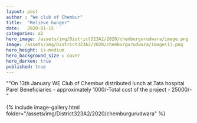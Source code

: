 ```yaml
---
layout: post
author : "We club of Chembur"
title:  "Relieve hunger"
date:   2020-01-15
categories: a2
hero_image: /assets/img/District323A2/2020/chemburgurudwara/image.png
image: /assets/img/District323A2/2020/chemburgurudwara/image(1).png
hero_height: is-medium
hero_background_size : cover
hero_darken: true
published: true
---
```


""On 13th January WE Club of Chembur distributed lunch at Tata hospital Parel 
Beneficiaries - approximately 1000/-Total cost of the project  - 25000/-"

{% include image-gallery.html folder="/assets/img/District323A2/2020/chemburgurudwara" %}